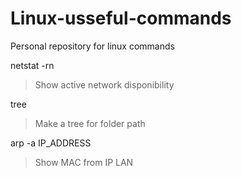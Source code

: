 # Linux-usseful-commands
Personal repository for linux commands


netstat -rn 
>Show active network disponibility

tree
>Make a tree for folder path

arp -a IP_ADDRESS 
>Show MAC from IP LAN
